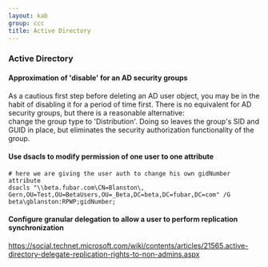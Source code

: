 ```yaml
---
layout: kab
group: ccc
title: Active Directory
---
```


### Active Directory

#### Approximation of 'disable' for an AD security groups

As a cautious first step before deleting an AD user object, you may be in the habit of disabling it for a period of time first. There is no equivalent for AD security groups, but there is a reasonable alternative:  
change the group type to 'Distribution'. Doing so leaves the group's SID and GUID in place, but eliminates the security authorization functionality of the group.

#### Use dsacls to modify permission of one user to one attribute
```
# here we are giving the user auth to change his own gidNumber attribute
dsacls "\\beta.fubar.com\CN=Blanston\, Gern,OU=Test,OU=BetaUsers,OU=_Beta,DC=beta,DC=fubar,DC=com" /G beta\gblanston:RPWP;gidNumber;
```

#### Configure granular delegation to allow a user to perform replication synchronization
https://social.technet.microsoft.com/wiki/contents/articles/21565.active-directory-delegate-replication-rights-to-non-admins.aspx


<br/>
<br/>
